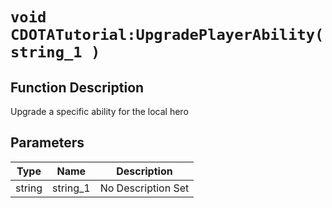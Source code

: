 # `void CDOTATutorial:UpgradePlayerAbility(string_1 )`
## Function Description
Upgrade a specific ability for the local hero
## Parameters
Type|Name|Description
--|--|--
string|string_1|No Description Set
